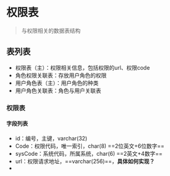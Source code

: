 

# 权限表

> 与权限相关的数据表结构



## 表列表

* 权限表（主）：权限相关信息，包括权限的url、权限code
* 角色权限关联表：存放用户角色的权限
* 用户角色表（主）：用户角色的种类
* 用户角色关联表：角色与用户关联表



### 权限表

#### 字段列表

* id：编号，主键，varchar(32)
* Code：权限代码，唯一索引，char(8)  ==2位英文+6位数字==
* sysCode：系统代码，所属系统，char(6) ==2英文+4数字==
* url：权限请求地址，==varchar(256)==，**具体如何实现？**
* ​



